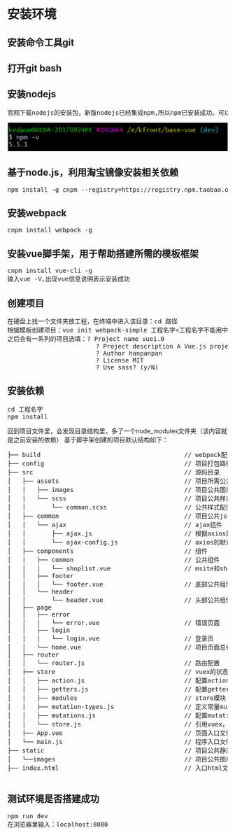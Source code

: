 # 安装环境
## 安装命令工具git
## 打开git bash
## 安装nodejs
<pre>官网下载nodejs的安装包，新版nodejs已经集成npm,所以npm已安装成功。可以用node -V和npm -V来测试是否安装成功。如下图：</pre>
![image](https://raw.githubusercontent.com/Sumahan/vue2.0-/master/screenshot/1.png)
## 基于node.js，利用淘宝镜像安装相关依赖
<pre>npm install -g cnpm --registry=https://registry.npm.taobao.org</pre>
## 安装webpack
<pre>cnpm install webpack -g</pre>
## 安装vue脚手架，用于帮助搭建所需的模板框架
<pre>
cnpm install vue-cli -g
输入vue -V,出现vue信息说明表示安装成功
</pre>
## 创建项目
<pre>
在硬盘上找一个文件夹放工程，在终端中进入该目录：cd 路径
根据模板创建项目：vue init webpack-simple 工程名字<工程名字不能用中文>
之后会有一系列的项目选填：? Project name vue1.0
                        ? Project description A Vue.js project
                        ? Author hanpanpan
                        ? License MIT
                        ? Use sass? (y/N)
</pre>
## 安装依赖
<pre>
cd 工程名字
npm install
</pre>
回到项目文件里，会发现目录结构里，多了一个node_modules文件夹（该内容就是之前安装的依赖）
基于脚手架创建的项目默认结构如下：
<pre>
├── build                                       // webpack配置文件
├── config                                      // 项目打包路径
├── src                                         // 源码目录
│   ├── assets                                  // 项目所需公共静态资源，如图片，css等
│   │   ├── images                              // 项目公共图片资源
│   │   └── scss                                // 项目公共样式资源
│   │       └── common.scss                     // 公共样式配置文件
│   ├── common                                  // 项目公共js资源
│   │   └── ajax                                // ajax组件
│   │       ├── ajax.js                         // 根据axios封装出来的Ajax
│   │       └── ajax-config.js                  // axios的默认配置项
│   ├── components                              // 组件
│   │   ├── common                              // 公共组件
│   │   │   └── shoplist.vue                    // msite和shop页面的餐馆列表公共组件
│   │   ├── footer
│   │   │   └── footer.vue                      // 底部公共组件
│   │   └── header
│   │       └── header.vue                      // 头部公共组件
│   ├── page
│   │   ├── error
│   │   │   └── error.vue                       // 错误页面
│   │   ├── login
│   │   │   └── login.vue                       // 登录页
│   │   └── home.vue                            // 项目页面总布局
│   ├── router
│   │   └── router.js                           // 路由配置
│   ├── store                                   // vuex的状态管理
│   │   ├── action.js                           // 配置actions
│   │   ├── getters.js                          // 配置getters
│   │   ├── modules                             // store模块
│   │   ├── mutation-types.js                   // 定义常量muations名
│   │   ├── mutations.js                        // 配置mutations
│   │   └── store.js                            // 引用vuex，创建store
│   ├── App.vue                                 // 页面入口文件
│   └── main.js                                 // 程序入口文件，加载各种公共组件
├── static                                      // 项目公共静态资源，如图片等
│   └──images                                   // 项目公共图片资源
├── index.html                                  // 入口html文件

</pre>

## 测试环境是否搭建成功
<pre>
npm run dev
在浏览器里输入：localhost:8080
</pre>
